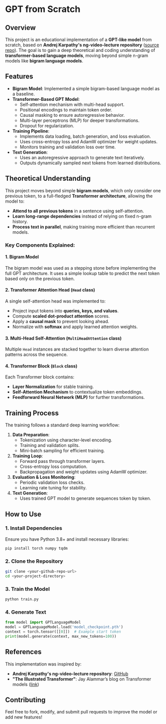 # GPT from Scratch

## Overview
This project is an educational implementation of a **GPT-like model** from scratch, based on **Andrej Karpathy's ng-video-lecture repository** ([source repo](https://github.com/karpathy/ng-video-lecture)). The goal is to gain a deep theoretical and coding understanding of **transformer-based language models**, moving beyond simple n-gram models like **bigram language models**.

## Features
- **Bigram Model**: Implemented a simple bigram-based language model as a baseline.
- **Transformer-Based GPT Model**:
  - Self-attention mechanism with multi-head support.
  - Positional encodings to maintain token order.
  - Causal masking to ensure autoregressive behavior.
  - Multi-layer perceptrons (MLP) for deeper transformations.
  - Dropout for regularization.
- **Training Pipeline**:
  - Implements data loading, batch generation, and loss evaluation.
  - Uses cross-entropy loss and AdamW optimizer for weight updates.
  - Monitors training and validation loss over time.
- **Text Generation**:
  - Uses an autoregressive approach to generate text iteratively.
  - Outputs dynamically sampled next tokens from learned distributions.

## Theoretical Understanding
This project moves beyond simple **bigram models**, which only consider one previous token, to a full-fledged **Transformer architecture**, allowing the model to:
- **Attend to all previous tokens** in a sentence using self-attention.
- **Learn long-range dependencies** instead of relying on fixed n-gram history.
- **Process text in parallel**, making training more efficient than recurrent models.

### Key Components Explained:
#### **1. Bigram Model**
The bigram model was used as a stepping stone before implementing the full GPT architecture. It uses a simple lookup table to predict the next token based only on the previous token.

#### **2. Transformer Attention Head (`Head` class)**
A single self-attention head was implemented to:
- Project input tokens into **queries, keys, and values**.
- Compute **scaled dot-product attention** scores.
- Apply a **causal mask** to prevent looking ahead.
- Normalize with **softmax** and apply learned attention weights.

#### **3. Multi-Head Self-Attention (`MultiHeadAttention` class)**
Multiple `Head` instances are stacked together to learn diverse attention patterns across the sequence.

#### **4. Transformer Block (`Block` class)**
Each Transformer block contains:
- **Layer Normalization** for stable training.
- **Self-Attention Mechanism** to contextualize token embeddings.
- **Feedforward Neural Network (MLP)** for further transformations.

## Training Process
The training follows a standard deep learning workflow:
1. **Data Preparation**:
   - Tokenization using character-level encoding.
   - Training and validation splits.
   - Mini-batch sampling for efficient training.
2. **Training Loop**:
   - Forward pass through transformer layers.
   - Cross-entropy loss computation.
   - Backpropagation and weight updates using AdamW optimizer.
3. **Evaluation & Loss Monitoring**:
   - Periodic validation loss checks.
   - Learning rate tuning for stability.
4. **Text Generation**:
   - Uses trained GPT model to generate sequences token by token.

## How to Use
### **1. Install Dependencies**
Ensure you have Python 3.8+ and install necessary libraries:
```bash
pip install torch numpy tqdm
```

### **2. Clone the Repository**
```bash
git clone <your-github-repo-url>
cd <your-project-directory>
```

### **3. Train the Model**
```bash
python train.py
```

### **4. Generate Text**
```python
from model import GPTLanguageModel
model = GPTLanguageModel.load('model_checkpoint.pth')
context = torch.tensor([[0]])  # Example start token
print(model.generate(context, max_new_tokens=100))
```

## References
This implementation was inspired by:
- **Andrej Karpathy's ng-video-lecture repository**: [GitHub](https://github.com/karpathy/ng-video-lecture)
- **"The Illustrated Transformer"**: Jay Alammar’s blog on Transformer models ([link](http://jalammar.github.io/illustrated-transformer/))


## Contributing
Feel free to fork, modify, and submit pull requests to improve the model or add new features!

